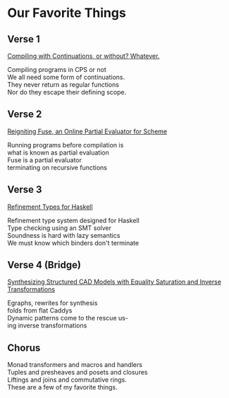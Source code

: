 # Our Favorite Things

## Verse 1

[Compiling with Continuations, or without?
Whatever.](https://dl.acm.org/doi/pdf/10.1145/3341643)

Compiling programs in CPS or not\
We all need some form of continuations.\
They never return as regular functions\
Nor do they escape their defining scope.

## Verse 2

[Reigniting Fuse, an Online Partial Evaluator for Scheme](SchemeWorkshopSubmission2019.pdf)

Running programs before compilation is\
what is known as partial evaluation\
Fuse is a partial evaluator\
terminating on recursive functions

## Verse 3

[Refinement Types for Haskell](https://dl.acm.org/doi/10.1145/2628136.2628161)

Refinement type system designed for Haskell\
Type checking using an SMT solver\
Soundness is hard with lazy semantics\
We must know which binders don't terminate

## Verse 4 (Bridge)

[Synthesizing Structured CAD Models with Equality Saturation and Inverse
Transformations](https://homes.cs.washington.edu/~cnandi/docs/pldi20-cr.pdf)

Egraphs, rewrites for synthesis\
folds from flat Caddys\
Dynamic patterns come to the rescue us-\
ing inverse transformations

## Chorus

Monad transformers and macros and handlers\
Tuples and presheaves and posets and closures\
Liftings and joins and commutative rings.\
These are a few of my favorite things.
